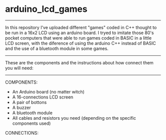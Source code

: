 # arduino_lcd_games

________________________________________________________________________________________________________________________________________________________________________

In this repository I've uploaded different "games" coded in C++ thought to be run in a 16x2 LCD using an arduino board. I tryed to imitate those 80's pocket computers that were able to run games coded in BASIC in a little LCD screen, with the diference of using the arduino C++ instead of BASIC and the use of a bluetooth module in some 
games.
_________________________________________________________________________________________________________________________________________________________________________


These are the components and the instructions about how connect them you will need:
___________________________________________________________________________________

COMPONENTS:

- An Arduino board (no matter witch)
- A 16-connections LCD screen
- A pair of bottons
- A buzzer
- A bluetooth module
- All cables and resistors you need (depending on the specific components used)


CONNECTIONS:



